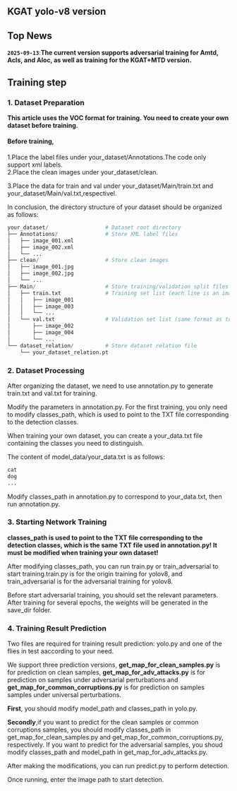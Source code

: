 ## KGAT yolo-v8 version

## Top News
**`2025-09-13`**:**The current version supports adversarial training for Amtd, Acls, and Aloc, as well as training for the KGAT+MTD version.**  

## Training step
### 1. Dataset Preparation

**This article uses the VOC format for training. You need to create your own dataset before training.**    

#### Before training, 

1.Place the label files under your_dataset/Annotations.The code only support xml labels.  
2.Place the clean images under your_dataset/clean.

3.Place the data for train and val under your_dataset/Main/train.txt and your_dataset/Main/val.txt,respectivel.

In conclusion, the directory structure of your dataset should be organized as follows:
```python
your_dataset/                  # Dataset root directory
├── Annotations/               # Store XML label files
│   ├── image_001.xml
│   ├── image_002.xml
│   └── ...
├── clean/                     # Store clean images
│   ├── image_001.jpg
│   ├── image_002.jpg
│   └── ...
├── Main/                      # Store training/validation split files
│   ├── train.txt              # Training set list (each line is an image name without suffix)
│   │   ├── image_001
│   │   ├── image_003
│   │   └── ...
│   └── val.txt                # Validation set list (same format as train.txt)
│       ├── image_002
│       ├── image_004
│       └── ...
└── dataset_relation/          # Store dataset relation file
    └── your_dataset_relation.pt
```

### 2. Dataset Processing 

After organizing the dataset, we need to use annotation.py to generate train.txt and val.txt for training. 

Modify the parameters in annotation.py. For the first training, you only need to modify classes_path, which is used to point to the TXT file corresponding to the detection classes.  

When training your own dataset, you can create a your_data.txt file containing the classes you need to distinguish.  

The content of model_data/your_data.txt is as follows:      
```python
cat
dog
...
```
Modify classes_path in annotation.py to correspond to your_data.txt, then run annotation.py. 

### 3. Starting Network Training

**classes_path is used to point to the TXT file corresponding to the detection classes, which is the same TXT file used in annotation.py! It must be modified when training your own dataset!**  

After modifying classes_path, you can run train.py or train_adversarial to start training.train.py is for the origin training for yolov8, and train_adversarial is for the adversarial training for yolov8.

Before start adversarial training, you should set the relevant parameters. After training for several epochs, the weights will be generated in the save_dir folder.

### 4. Training Result Prediction  

Two files are required for training result prediction: yolo.py and one of the flies in test aaccording to your need.

We support three prediction versions, **get_map_for_clean_samples.py** is for prediction on clean samples, **get_map_for_adv_attacks.py** is for prediction on samples under adversarial perturbations and **get_map_for_common_corruptions.py** is for prediction on samples samples under universal perturbations.

**First**, you should modify model_path and classes_path in yolo.py.

**Secondly**,if you want to predict for the clean samples or common corruptions samples, you should modify classes_path in get_map_for_clean_samples.py and get_map_for_common_corruptions.py, respectively. If you want to predict for the adversarial samples, you shoud modify classes_path and model_path in get_map_for_adv_attacks.py.

After making the modifications, you can run predict.py to perform detection.

Once running, enter the image path to start detection.  


